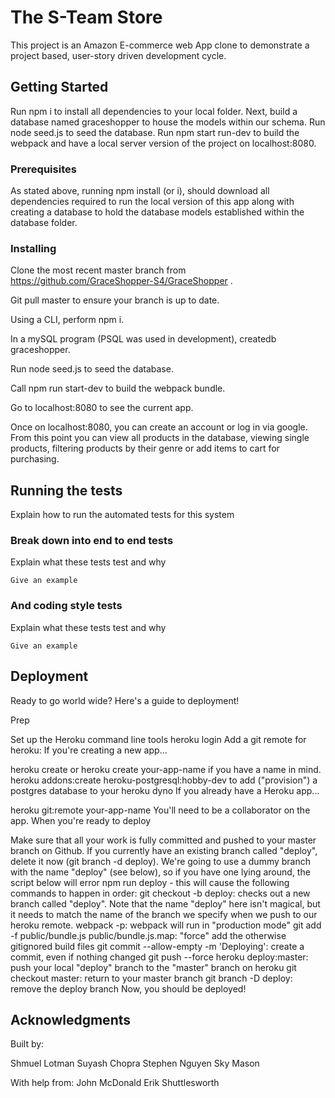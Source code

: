 # The S-Team Store

This project is an Amazon E-commerce web App clone to demonstrate a project based, user-story driven development cycle. 

## Getting Started

Run npm i to install all dependencies to your local folder. Next, build a database named graceshopper to house the models within our schema. Run node seed.js to seed the database. Run npm start run-dev to build the webpack and have a local server version of the project on localhost:8080.

### Prerequisites

As stated above, running npm install (or i), should download all dependencies required to run the local version of this app along with creating a database to hold the database models established within the database folder.

### Installing

Clone the most recent master branch from https://github.com/GraceShopper-S4/GraceShopper .

Git pull master to ensure your branch is up to date.

Using a CLI, perform npm i.

In a mySQL program (PSQL was used in development), createdb graceshopper.

Run node seed.js to seed the database.

Call npm run start-dev to build the webpack bundle.

Go to localhost:8080 to see the current app.

Once on localhost:8080, you can create an account or log in via google. From this point you can view all products in the database, viewing single products, filtering products by their genre or add items to cart for purchasing.

## Running the tests

Explain how to run the automated tests for this system

### Break down into end to end tests

Explain what these tests test and why

```
Give an example
```

### And coding style tests

Explain what these tests test and why

```
Give an example
```

## Deployment

Ready to go world wide? Here's a guide to deployment!

Prep

Set up the Heroku command line tools
heroku login
Add a git remote for heroku:
If you're creating a new app...

heroku create or heroku create your-app-name if you have a name in mind.
heroku addons:create heroku-postgresql:hobby-dev to add ("provision") a postgres database to your heroku dyno
If you already have a Heroku app...

heroku git:remote your-app-name You'll need to be a collaborator on the app.
When you're ready to deploy

Make sure that all your work is fully committed and pushed to your master branch on Github.
If you currently have an existing branch called "deploy", delete it now (git branch -d deploy). We're going to use a dummy branch with the name "deploy" (see below), so if you have one lying around, the script below will error
npm run deploy - this will cause the following commands to happen in order:
git checkout -b deploy: checks out a new branch called "deploy". Note that the name "deploy" here isn't magical, but it needs to match the name of the branch we specify when we push to our heroku remote.
webpack -p: webpack will run in "production mode"
git add -f public/bundle.js public/bundle.js.map: "force" add the otherwise gitignored build files
git commit --allow-empty -m 'Deploying': create a commit, even if nothing changed
git push --force heroku deploy:master: push your local "deploy" branch to the "master" branch on heroku
git checkout master: return to your master branch
git branch -D deploy: remove the deploy branch
Now, you should be deployed!


## Acknowledgments
Built by: 

Shmuel Lotman
Suyash Chopra
Stephen Nguyen
Sky Mason

With help from:
John McDonald
Erik Shuttlesworth